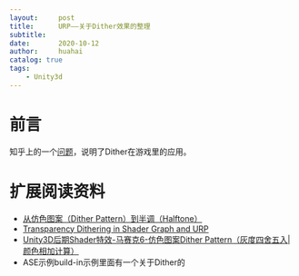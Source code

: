 ```yaml
---
layout:     post
title:      URP——关于Dither效果的整理
subtitle:   
date:       2020-10-12
author:     huahai
catalog: true
tags:
    - Unity3d
---
```


# 前言

知乎上的一个[问题](https://www.zhihu.com/question/383313632/answer/1114694813)，说明了Dither在游戏里的应用。



# 扩展阅读资料

- [从仿色图案（Dither Pattern）到半调（Halftone）](https://zhuanlan.zhihu.com/p/60325181)
- [Transparency Dithering in Shader Graph and URP](https://danielilett.com/2020-04-19-tut5-5-urp-dither-transparency/)
- [Unity3D后期Shader特效-马赛克6-仿色图案Dither Pattern（灰度四舍五入|颜色相加计算）](https://zhuanlan.zhihu.com/p/70292743)
- ASE示例build-in示例里面有一个关于Dither的




